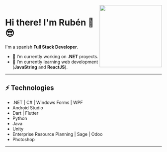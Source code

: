 <img align='right' src='(https://user-images.githubusercontent.com/67047753/211028257-ab425887-805c-4fdc-b129-4214aedf4f0b.jpg' width='200"'>
<h1>Hi there! I'm Rubén 👋 😎</h1>

I'm a spanish <strong>Full Stack Developer</strong>.

- 🔭 I’m currently working on <strong>.NET</strong> proyects.
- 🌱 I’m currently learning web development (<strong>JavaString</strong> and <strong>ReactJS</strong>).
<hr/>

<h2>⚡ Technologies</h2>
<ul>
  <li>.NET | C# | Windows Forms | WPF </li>
  <li>Android Studio</li>
  <li>Dart | Flutter</li>
  <li>Python </li>
  <li>Java</li>
  <li>Unity</li>
  <li>Enterprise Resource Planning | Sage | Odoo</li>
  <li>Photoshop </li>
</ul>
<hr/>
<!--
**Rubxnb/Rubxnb** is a ✨ _special_ ✨ repository because its `README.md` (this file) appears on your GitHub profile.

Here are some ideas to get you started:

- 🔭 I’m currently working on ...
- 🌱 I’m currently learning ...
- 👯 I’m looking to collaborate on ...
- 🤔 I’m looking for help with ...
- 💬 Ask me about ...
- 📫 How to reach me: ...
- 😄 Pronouns: ...
- ⚡ Fun fact: ...
-->
